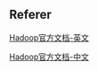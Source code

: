 ## Referer

[Hadoop官方文档-英文](https://hadoop.apache.org/)

[Hadoop官方文档-中文](https://hadoop.org.cn/docs/)